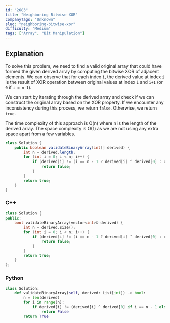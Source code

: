 ```yaml
---
id: "2683"
title: "Neighboring Bitwise XOR"
companyTags: "Unknown"
slug: "neighboring-bitwise-xor"
difficulty: "Medium"
tags: ["Array", "Bit Manipulation"]
---
```


## Explanation
To solve this problem, we need to find a valid original array that could have formed the given derived array by computing the bitwise XOR of adjacent elements. We can observe that for each index `i`, the derived value at index `i` is the result of XOR operation between original values at index `i` and `i+1` (or `0` if `i = n-1`). 

We can start by iterating through the derived array and check if we can construct the original array based on the XOR property. If we encounter any inconsistency during this process, we return `false`. Otherwise, we return `true`.

The time complexity of this approach is O(n) where n is the length of the derived array. The space complexity is O(1) as we are not using any extra space apart from a few variables.
```java
class Solution {
    public boolean validateBinaryArray(int[] derived) {
        int n = derived.length;
        for (int i = 0; i < n; i++) {
            if (derived[i] != (i == n - 1 ? derived[i] ^ derived[0] : derived[i] ^ derived[i + 1])) {
                return false;
            }
        }
        return true;
    }
}
```

### C++
```cpp
class Solution {
public:
    bool validateBinaryArray(vector<int>& derived) {
        int n = derived.size();
        for (int i = 0; i < n; i++) {
            if (derived[i] != (i == n - 1 ? derived[i] ^ derived[0] : derived[i] ^ derived[i + 1])) {
                return false;
            }
        }
        return true;
    }
};
```

### Python
```python
class Solution:
    def validateBinaryArray(self, derived: List[int]) -> bool:
        n = len(derived)
        for i in range(n):
            if derived[i] != (derived[i] ^ derived[0] if i == n - 1 else derived[i] ^ derived[i + 1]):
                return False
        return True
```